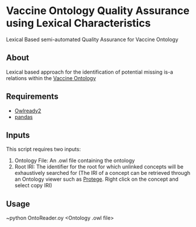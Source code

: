 # Vaccine Ontology Quality Assurance using Lexical Characteristics
Lexical Based semi-automated Quality Assurance for Vaccine Ontology

## About
Lexical based approach for the identification of potential missing is-a relations within the [Vaccine Ontology](https://www.violinet.org/vaccineontology/)

## Requirements
* [Owlready2](https://owlready2.readthedocs.io/en/latest/index.html)
* [pandas](https://pandas.pydata.org/)

## Inputs
This script requires two inputs:
1. Ontology File: An .owl file containing the ontology
2. Root IRI: The identifier for the root for which unlinked concepts will be exhaustively searched for (The IRI of a concept can be retrieved through an Ontology viewer such as [Protege](https://protege.stanford.edu/). Right click on the concept and select copy IRI)

## Usage
~python OntoReader.oy <Ontology .owl file> <Root IRI for unlinked pairs>